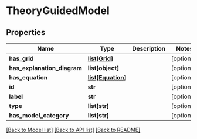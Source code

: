 # TheoryGuidedModel

## Properties
Name | Type | Description | Notes
------------ | ------------- | ------------- | -------------
**has_grid** | [**list[Grid]**](Grid.md) |  | [optional] 
**has_explanation_diagram** | **list[object]** |  | [optional] 
**has_equation** | [**list[Equation]**](Equation.md) |  | [optional] 
**id** | **str** |  | [optional] 
**label** | **str** |  | [optional] 
**type** | **list[str]** |  | [optional] 
**has_model_category** | **list[str]** |  | [optional] 

[[Back to Model list]](../README.md#documentation-for-models) [[Back to API list]](../README.md#documentation-for-api-endpoints) [[Back to README]](../README.md)


